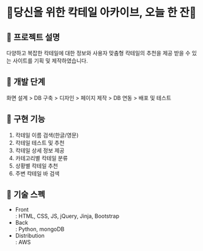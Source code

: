 # 🍹당신을 위한 칵테일 아카이브, 오늘 한 잔🍹

## 🔸 프로젝트 설명
다양하고 복잡한 칵테일에 대한 정보와 사용자 맞춤형 칵테일의 추천을 제공 받을 수 있는 사이트를 기획 및 제작하였습니다.

## 🔸 개발 단계
화면 설계 > DB 구축 > 디자인 > 페이지 제작 > DB 연동 > 배포 및 테스트

## 🔸 구현 기능
1. 칵테일 이름 검색(한글/영문)
2. 칵테일 테스트 및 추천
3. 칵테일 상세 정보 제공
4. 카테고리별 칵테일 분류
5. 상황별 칵테일 추천
6. 주변 칵테일 바 검색

## 🔸 기술 스펙
* Front<br>
: HTML, CSS, JS, jQuery, Jinja, Bootstrap<br>
* Back<br>
: Python, mongoDB<br>
* Distribution<br>
: AWS<br>
